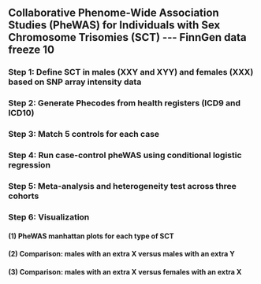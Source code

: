 ## Collaborative Phenome-Wide Association Studies (PheWAS) for Individuals with Sex Chromosome Trisomies (SCT) --- FinnGen data freeze 10

### Step 1: Define SCT in males (XXY and XYY) and females (XXX) based on SNP array intensity data


### Step 2: Generate Phecodes from health registers (ICD9 and ICD10)


### Step 3: Match 5 controls for each case


### Step 4: Run case-control pheWAS using conditional logistic regression


### Step 5: Meta-analysis and heterogeneity test across three cohorts


### Step 6: Visualization
#### (1) PheWAS manhattan plots for each type of SCT
#### (2) Comparison: males with an extra X versus males with an extra Y 
#### (3) Comparison: males with an extra X versus females with an extra X 

